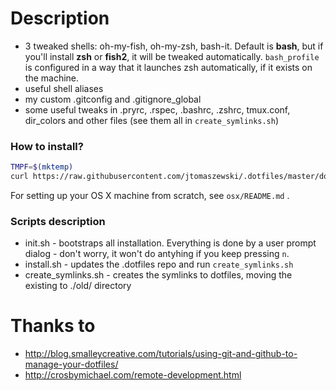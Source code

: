 # Description

- 3 tweaked shells: oh-my-fish, oh-my-zsh, bash-it. Default is **bash**, but if you'll install **zsh** or **fish2**, it will be tweaked automatically. `bash_profile` is configured in a way that it launches zsh automatically, if it exists on the machine.
- useful shell aliases
- my custom .gitconfig and .gitignore_global
- some useful tweaks in .pryrc, .rspec, .bashrc, .zshrc, tmux.conf, dir_colors and other files (see them all in `create_symlinks.sh`)

### How to install?

```bash
TMPF=$(mktemp)
curl https://raw.githubusercontent.com/jtomaszewski/.dotfiles/master/download.sh > $TMPF && sh $TMPF
```

For setting up your OS X machine from scratch, see `osx/README.md` .

### Scripts description

- init.sh - bootstraps all installation. Everything is done by a user prompt dialog - don't worry, it won't do antyhing if you keep pressing `n`.
- install.sh - updates the .dotfiles repo and run `create_symlinks.sh`
- create_symlinks.sh - creates the symlinks to dotfiles, moving the existing to ./old/ directory

# Thanks to

- http://blog.smalleycreative.com/tutorials/using-git-and-github-to-manage-your-dotfiles/
- http://crosbymichael.com/remote-development.html
